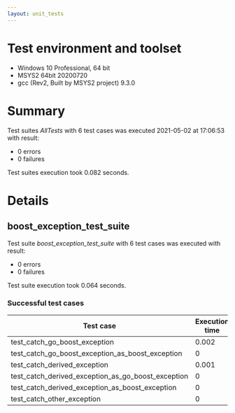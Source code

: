 ```yaml
---
layout: unit_tests
---
```


# Test environment and toolset 

* Windows 10 Professional, 64 bit
* MSYS2 64bit 20200720
* gcc (Rev2, Built by MSYS2 project) 9.3.0

# Summary

Test suites *AllTests* with 6 test cases was executed 2021-05-02 at 17:06:53 with result:

* 0 errors
* 0 failures

Test suites execution took 0.082 seconds.

# Details

## boost_exception_test_suite

Test suite *boost_exception_test_suite* with 6 test cases was executed with result:

* 0 errors
* 0 failures

Test suite execution took 0.064 seconds.

### Successful test cases

Test case|Execution time
-|-
test_catch_go_boost_exception | 0.002
test_catch_go_boost_exception_as_boost_exception | 0
test_catch_derived_exception | 0.001
test_catch_derived_exception_as_go_boost_exception | 0
test_catch_derived_exception_as_boost_exception | 0
test_catch_other_exception | 0
